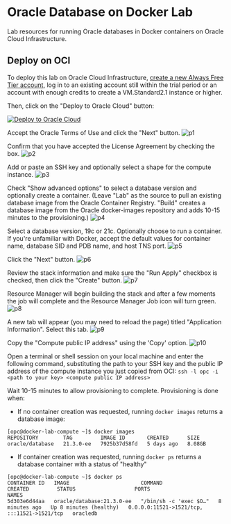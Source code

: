 # Oracle Database on Docker Lab
Lab resources for running Oracle databases in Docker containers on Oracle Cloud Infrastructure.

## Deploy on OCI
To deploy this lab on Oracle Cloud Infrastructure, [create a new Always Free Tier account](https://signup.cloud.oracle.com/?language=en&intcmp=:ow:o:p:feb:0916FreePageBannerButton&sourceType=:ow:o:p:nav:0916BCButton%2B:ow:o:p:feb:0916FreePageBannerButton), log in to an existing account still within the trial period or an account with enough credits to create a VM.Standard2.1 instance or higher.

Then, click on the "Deploy to Oracle Cloud" button:

[![Deploy to Oracle Cloud](https://oci-resourcemanager-plugin.plugins.oci.oraclecloud.com/latest/deploy-to-oracle-cloud.svg)](https://cloud.oracle.com/resourcemanager/stacks/create?zipUrl=https://github.com/oraclesean/docker-lab/releases/download/v1.0/master.zip)

Accept the Oracle Terms of Use and click the "Next" button.
![p1](/images/p1.png)

Confirm that you have accepted the License Agreement by checking the box.
![p2](/images/p2.png)

Add or paste an SSH key and optionally select a shape for the compute instance.
![p3](/images/p3.png)

Check "Show advanced options" to select a database version and optionally create a container. (Leave "Lab" as the source to pull an existing database image from the Oracle Container Registry. "Build" creates a database image from the Oracle docker-images repository and adds 10-15 minutes to the provisioning.)
![p4](/images/p4.png)

Select a database version, 19c or 21c. Optionally choose to run a container. If you're unfamiliar with Docker, accept the default values for container name, database SID and PDB name, and host TNS port.
![p5](/images/p5.png)

Click the "Next" button.
![p6](/images/p6.png)

Review the stack information and make sure the "Run Apply" checkbox is checked, then click the "Create" button.
![p7](/images/p7.png)

Resource Manager will begin building the stack and after a few moments the job will complete and the Resource Manager Job icon will turn green.
![p8](/images/p8.png)

A new tab will appear (you may need to reload the page) titled "Application Information". Select this tab.
![p9](/images/p9.png)

Copy the "Compute public IP address" using the 'Copy' option.
![p10](/images/p10.png)

Open a terminal or shell session on your local machine and enter the following command, substituting the path to your SSH key and the public IP address of the compute instance you just copied from OCI:
```ssh -l opc -i <path to your key> <compute public IP address>```

Wait 10-15 minutes to allow provisioning to complete. Provisioning is done when:
* If no container creation was requested, running `docker images` returns a database image:
```
[opc@docker-lab-compute ~]$ docker images
REPOSITORY        TAG         IMAGE ID       CREATED      SIZE
oracle/database   21.3.0-ee   7925b37d58fd   5 days ago   8.08GB
```
* If container creation was requested, running `docker ps` returns a database container with a status of "healthy"
```
[opc@docker-lab-compute ~]$ docker ps
CONTAINER ID   IMAGE                       COMMAND                  CREATED         STATUS                   PORTS                                         NAMES
5d303e6d44aa   oracle/database:21.3.0-ee   "/bin/sh -c 'exec $O…"   8 minutes ago   Up 8 minutes (healthy)   0.0.0.0:11521->1521/tcp, :::11521->1521/tcp   oracledb
```

